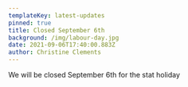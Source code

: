 ```yaml
---
templateKey: latest-updates
pinned: true
title: Closed September 6th
background: /img/labour-day.jpg
date: 2021-09-06T17:40:00.883Z
author: Christine Clements
---
```

We will be closed September 6th for the stat holiday
